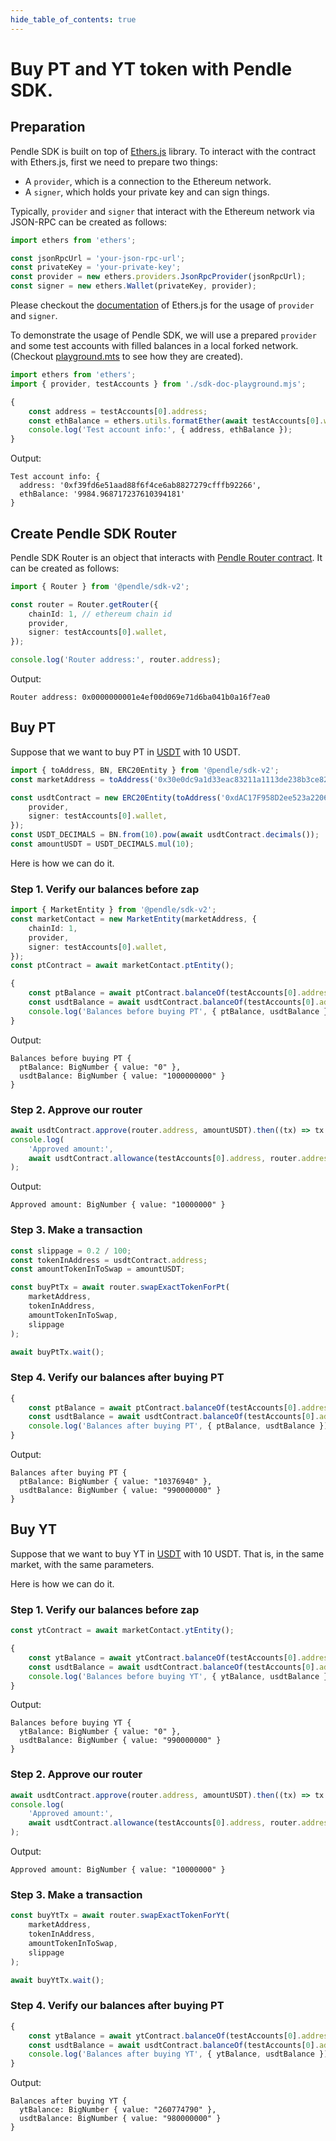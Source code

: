 ```yaml
---
hide_table_of_contents: true
---
```



# Buy PT and YT token with Pendle SDK.

## Preparation

Pendle SDK is built on top of [Ethers.js](https://docs.ethers.org/v5/) library.
To interact with the contract with Ethers.js, first we need to prepare two
things:

- A `provider`, which is a connection to the Ethereum network.
- A `signer`, which holds your private key and can sign things.

Typically, `provider` and `signer` that interact with the Ethereum network via
JSON-RPC can be created  as follows:

```ts
import ethers from 'ethers';

const jsonRpcUrl = 'your-json-rpc-url';
const privateKey = 'your-private-key';
const provider = new ethers.providers.JsonRpcProvider(jsonRpcUrl);
const signer = new ethers.Wallet(privateKey, provider);
```

Please checkout the [documentation](https://docs.ethers.org/v5/getting-started) of
Ethers.js for the usage of `provider` and `signer`.

To demonstrate the usage of Pendle SDK, we will use a prepared `provider` and
some test accounts with filled balances in a local forked network. (Checkout
[playground.mts](../playground.mts.md) to see how they are created).

```ts
import ethers from 'ethers';
import { provider, testAccounts } from './sdk-doc-playground.mjs';

{
    const address = testAccounts[0].address;
    const ethBalance = ethers.utils.formatEther(await testAccounts[0].wallet.getBalance());
    console.log('Test account info:', { address, ethBalance });
}
```

Output:

```
Test account info: {
  address: '0xf39fd6e51aad88f6f4ce6ab8827279cfffb92266',
  ethBalance: '9984.968717237610394181'
}
```

## Create Pendle SDK Router

Pendle SDK Router is an object that interacts with [Pendle Router
contract](https://etherscan.io/address/0x0000000001e4ef00d069e71d6ba041b0a16f7ea0).
It can be created as follows:

```ts
import { Router } from '@pendle/sdk-v2';

const router = Router.getRouter({
    chainId: 1, // ethereum chain id
    provider,
    signer: testAccounts[0].wallet,
});

console.log('Router address:', router.address);
```

Output:

```
Router address: 0x0000000001e4ef00d069e71d6ba041b0a16f7ea0
```

## Buy PT
Suppose that we want to buy PT in
[USDT](https://app.pendle.finance/pro/markets/0x30e0dc9a1d33eac83211a1113de238b3ce826950/swap?view=pt&chain=ethereum)
with 10 USDT.

```ts
import { toAddress, BN, ERC20Entity } from '@pendle/sdk-v2';
const marketAddress = toAddress('0x30e0dc9a1d33eac83211a1113de238b3ce826950');

const usdtContract = new ERC20Entity(toAddress('0xdAC17F958D2ee523a2206206994597C13D831ec7'), {
    provider,
    signer: testAccounts[0].wallet,
});
const USDT_DECIMALS = BN.from(10).pow(await usdtContract.decimals());
const amountUSDT = USDT_DECIMALS.mul(10);
```

Here is how we can do it.

### Step 1. Verify our balances before zap

```ts
import { MarketEntity } from '@pendle/sdk-v2';
const marketContact = new MarketEntity(marketAddress, {
    chainId: 1,
    provider,
    signer: testAccounts[0].wallet,
});
const ptContract = await marketContact.ptEntity();
```



```ts
{
    const ptBalance = await ptContract.balanceOf(testAccounts[0].address);
    const usdtBalance = await usdtContract.balanceOf(testAccounts[0].address);
    console.log('Balances before buying PT', { ptBalance, usdtBalance });
}
```

Output:

```
Balances before buying PT {
  ptBalance: BigNumber { value: "0" },
  usdtBalance: BigNumber { value: "1000000000" }
}
```

### Step 2. Approve our router

```ts
await usdtContract.approve(router.address, amountUSDT).then((tx) => tx.wait());
console.log(
    'Approved amount:',
    await usdtContract.allowance(testAccounts[0].address, router.address)
);
```

Output:

```
Approved amount: BigNumber { value: "10000000" }
```

### Step 3. Make a transaction

```ts
const slippage = 0.2 / 100;
const tokenInAddress = usdtContract.address;
const amountTokenInToSwap = amountUSDT;
```



```ts
const buyPtTx = await router.swapExactTokenForPt(
    marketAddress,
    tokenInAddress,
    amountTokenInToSwap,
    slippage
);

await buyPtTx.wait();
```

### Step 4. Verify our balances after buying PT

```ts
{
    const ptBalance = await ptContract.balanceOf(testAccounts[0].address);
    const usdtBalance = await usdtContract.balanceOf(testAccounts[0].address);
    console.log('Balances after buying PT', { ptBalance, usdtBalance });
}
```

Output:

```
Balances after buying PT {
  ptBalance: BigNumber { value: "10376940" },
  usdtBalance: BigNumber { value: "990000000" }
}
```

## Buy YT
Suppose that we want to buy YT in
[USDT](https://app.pendle.finance/pro/markets/0x30e0dc9a1d33eac83211a1113de238b3ce826950/swap?view=pt&chain=ethereum)
with 10 USDT. That is, in the same market, with the same parameters.

Here is how we can do it.

### Step 1. Verify our balances before zap

```ts
const ytContract = await marketContact.ytEntity();
```



```ts
{
    const ytBalance = await ytContract.balanceOf(testAccounts[0].address);
    const usdtBalance = await usdtContract.balanceOf(testAccounts[0].address);
    console.log('Balances before buying YT', { ytBalance, usdtBalance });
}
```

Output:

```
Balances before buying YT {
  ytBalance: BigNumber { value: "0" },
  usdtBalance: BigNumber { value: "990000000" }
}
```

### Step 2. Approve our router

```ts
await usdtContract.approve(router.address, amountUSDT).then((tx) => tx.wait());
console.log(
    'Approved amount:',
    await usdtContract.allowance(testAccounts[0].address, router.address)
);
```

Output:

```
Approved amount: BigNumber { value: "10000000" }
```

### Step 3. Make a transaction

```ts
const buyYtTx = await router.swapExactTokenForYt(
    marketAddress,
    tokenInAddress,
    amountTokenInToSwap,
    slippage
);

await buyYtTx.wait();
```

### Step 4. Verify our balances after buying PT

```ts
{
    const ytBalance = await ytContract.balanceOf(testAccounts[0].address);
    const usdtBalance = await usdtContract.balanceOf(testAccounts[0].address);
    console.log('Balances after buying YT', { ytBalance, usdtBalance });
}
```

Output:

```
Balances after buying YT {
  ytBalance: BigNumber { value: "260774790" },
  usdtBalance: BigNumber { value: "980000000" }
}
```
